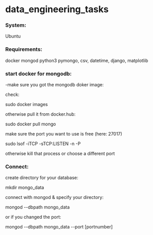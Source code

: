 # data_engineering_tasks

### System:

Ubuntu


### Requirements: 

docker
mongod
python3
pymongo, csv, datetime, django, matplotlib


### start docker for mongodb: 

-make sure you got the mongodb doker image: 

check: 

sudo docker images

otherwise pull it from docker.hub: 

sudo docker pull mongo

make sure the port you want to use is free (here: 27017)

sudo lsof -iTCP -sTCP:LISTEN -n -P

otherwise kill that process or choose a different port


### Connect: 

create directory for your database: 

mkdir mongo_data

connect with mongod & specify your directory:

mongod --dbpath mongo_data

or if you changed the port: 

mongod --dbpath mongo_data --port [portnumber]

